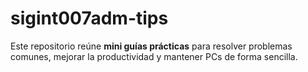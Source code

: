# sigint007adm-tips
Este repositorio reúne **mini guías prácticas** para resolver problemas comunes, mejorar la productividad y mantener PCs de forma sencilla.
